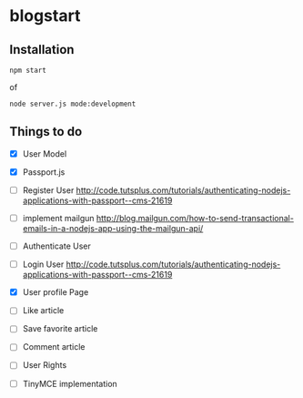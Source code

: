 # blogstart
## Installation

    npm start
    
of

    node server.js mode:development

## Things to do

* [x] User Model
* [x] Passport.js
* [ ] Register User http://code.tutsplus.com/tutorials/authenticating-nodejs-applications-with-passport--cms-21619
* [ ] implement mailgun http://blog.mailgun.com/how-to-send-transactional-emails-in-a-nodejs-app-using-the-mailgun-api/
* [ ] Authenticate User
* [ ] Login User http://code.tutsplus.com/tutorials/authenticating-nodejs-applications-with-passport--cms-21619
* [x] User profile Page
* [ ] Like article
* [ ] Save favorite article
* [ ] Comment article
* [ ] User Rights
* [ ] TinyMCE implementation

